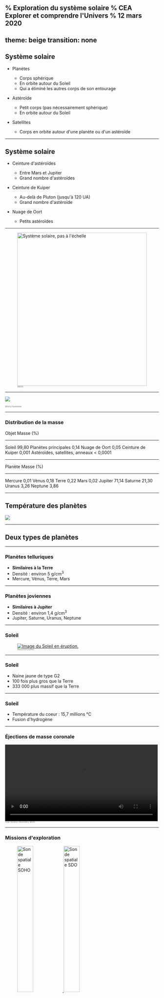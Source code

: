 % Exploration du système solaire
% CEA Explorer et comprendre l'Univers
% 12 mars 2020
---
theme: beige
transition: none
---

## Système solaire

- Planètes
    - Corps sphérique
    - En orbite autour du Soleil
    - Qui a éliminé les autres corps de son entourage

- Astéroïde
    - Petit corps (pas nécessairement sphérique)
    - En orbite autour du Soleil

- Satellites
    - Corps en orbite autour d'une planète ou d'un astéroïde

---

## Système solaire

- Ceinture d'astéroïdes
    - Entre Mars et Jupiter
    - Grand nombre d'astéroïdes

- Ceinture de Kuiper
    - Au-delà de Pluton (jusqu'à 120 UA)
    - Grand nombre d'astéroïde

- Nuage de Oort
    - Petits astéroïdes

---

<figure>
  <a href="https://solarsystem.nasa.gov/solar-system/our-solar-system/galleries/?page=0&per_page=25&order=created_at+desc&search=&fancybox=true&href_query_params=category%3Dsolar-system_our-solar-system&button_class=big_more_button&tags=our+solar+system&condition_1=1%3Ais_in_resource_list&category=51">
    <img src="../../images/solar_system.jpg"
      alt="Système solaire, pas à l'échelle"
      width="100%"
      style="
          max-height: 500px;
          max-width: 1000px;
      ">
  </a>
  <figcaption style="font-size: 0.4em; color: #666;">
  (NASA)
  </figcaption>
</figure>

---

![](../../images/planetes.png)

<figcaption style="font-size: 0.4em; color: #666;">
  @DoTryThisAtHome
</figcaption>

---

### Distribution de la masse

Objet                             Masse (%)
-------------------------------- ----------
Soleil                                99,80
Planètes principales                   0,14
Nuage de Oort                          0,05
Ceinture de Kuiper                    0,001
Astéroïdes, satellites, anneaux    < 0,0001

---


Planète   Masse (%)
-------- ----------
Mercure        0,01
Vénus          0,18
Terre          0,22
Mars           0,02
Jupiter       71,14
Saturne       21,30
Uranus         3,26
Neptune        3,86


---

## Température des planètes

![](../../images/temperatures-planetes.png)

---

## Deux types de planètes

---

### Planètes telluriques

- **Similaires à la Terre**
- Densité : environ 5 g/cm<sup>3</sup>
- Mercure, Vénus, Terre, Mars

---

### Planètes joviennes

- **Similaires à Jupiter**
- Densité : environ 1,4 g/cm<sup>3</sup>
- Jupiter, Saturne, Uranus, Neptune 

---

### Soleil

<figure>
  <a href="https://www.flickr.com/photos/gsfc/4923566097">
  <img src="../../images/soho-sun.jpg"
    alt="Image du Soleil en éruption."
    style="max-width: 500px;">
  </a>
  <figcaption style="font-size: 0.4em; color: #666;">
  (NASA/GSFC/SOHO)
  </figcaption>
</figure>

---

### Soleil

- Naine jaune de type G2
- 100 fois plus gros que la Terre
- 333 000 plus massif que la Terre

---

### Soleil

- Température du coeur : 15,7 millions °C
- Fusion d'hydrogène

---

### Éjections de masse coronale

<video controls width="500">
<source src="../../images/Outburst304_sm.webm" type="video/webm">
</video>
  <figcaption style="font-size: 0.4em; color: #666;">
  (Solar Dynamics Observatory, NASA)
  </figcaption>
</figure>

---

### Missions d'exploration

<figure>
  <a href="https://sohowww.nascom.nasa.gov/gallery/Spacecraft/soho_photo3.html">
  <img src="../../images/soho_photo3_prev.jpg"
    alt="Sonde spatiale SOHO" width="35%">
  </a>
  <a href="https://sdo.gsfc.nasa.gov/">
  <img src="../../images/SDObeautyshot2.jpg"
    alt="Sonde spatiale SDO" width="35%">
  </a>
  <figcaption style="font-size: 0.4em; color: #666;">
  (SOHO (ESA & NASA); NASA/SDO and the AIA, EVE and HMI science teams)
  </figcaption>
</figure>

---

## Les planètes telluriques

![](../../images/telluriques.png)

---

### Mercure

<a href="https://messenger.jhuapl.edu/Explore/Science-Images-Database/gallery-image-911.html">
<img alt="Mercure" src="../../images/Mercure.png"
  style="max-width: 500px;">
</a>
<figcaption style="font-size: 0.4em; color: #666;">
NASA/Johns Hopkins University Applied Physics Laboratory/Carnegie Institution of Washington
</figcaption>

---

### Mercure

---------------------- -----------------------------------
Distance au Soleil                                0,387 UA
Excentricité                                         0,206
Période de révolution                             88 jours
Période de rotation                               59 jours
Diamètre                                           4878 km
Densité                                               5,44
Température                           430°C, -100°C, 167°C
---------------------- -----------------------------------

---

### Mercure

- Planète la plus rapprochée du Soleil
- Vitesse orbitale moyenne la plus élevée : 48km/s
- Survolée par Mariner 10 et 1974 et 1975
- Messenger en orbite

---

### Messenger

<figure>
  <a href="https://messenger.jhuapl.edu/Explore/Science-Images-Database/gallery-image-1452.html">
  <img src="../../images/EW1048998458G.nomap.jpg"
    alt="Bassin de Rembrandt sur Mercure"
    style="max-width: 500px;">
  </a>
  <figcaption style="font-size: 0.4em; color: #666;">
    NASA/Johns Hopkins University Applied Physics Laboratory/Carnegie
    Institution of Washington
  </figcaption>
</figure>


---

### Vénus

<figure>
  <a href="https://solarsystem.nasa.gov/resources/688/computer-simulated-global-view-of-venus/?category=planets_venus">
  <img alt="Mercure" src="../../images/Venus.jpg"
    style="max-width: 500px;">
  </a>
  <figcaption style="font-size: 0.4em; color: #666;">
  NASA/Jet Propulsion Laboratory-Caltech
  </figcaption>
</figure>


---

### Vénus

---------------------- -----------------------------------
Distance au Soleil                                0,723 UA
Excentricité                                         0,007
Période de révolution                          224,7 jours
Période de rotation                           243,01 jours
Diamètre                                         12 104 km
Densité                                               5,24
Température                                          477°C
---------------------- -----------------------------------

---

### Vénus

- Astre le plus brillant dans le ciel après le Soleil et la Lune
- Nuages empêchent de voir sa surface
- Constitution interne très semblable à la Terre

---

### Vénus

- Atmosphère
    - 96% CO<sub>2</sub>
    - 3.5% azote
- Nuages d'acide sulfurique
- Effet de serre

---

### Venera-13

<figure>
  <img alt="Surface de Vénus photographiée par Venera-13" src="../../images/venera13.gif"
    style="max-width: 900px;">
  <figcaption style="font-size: 0.4em; color: #666;">
  URSS
  </figcaption>
</figure>

---

## Vénus

- Semble avoir une activité tectonique
- Rotation rétrograde très lente

--- 

### Terre

<a title="View of rising Earth about five degrees above the Lunar horizon"
href="http://nssdc.gsfc.nasa.gov/photo_gallery/photogallery-earthmoon.html"><img
width="512" alt="View of rising Earth about five degrees above the Lunar horizon"
src="http://nssdc.gsfc.nasa.gov/image/planetary/earth/apollo08_earthrise.jpg"/></a>

<small>NASA/NSSDC</small>

*Lever de Terre tel que vu par les astronautes d'Apollo 8*

---

<a title="Mosaic taken by NEAR in 1998"
href="http://nssdc.gsfc.nasa.gov/photo_gallery/photogallery-earthmoon.html"><img
width="512" alt="Mosaic taken by NEAR in 1998"
src="http://nssdc.gsfc.nasa.gov/image/planetary/earth/near_earth_moon.jpg"/></a>

<small>NASA/NSSDC</small>

*Mosaïque prise par NEAR en 1998*

---

### Constitution interne de la Terre

------------------------- -------------------------------------
Diamètre équatorial                    12\ 756\ km
Diamètre entre les pôles               12\ 713\ km
Masse                      5,58\ &times;\ 10<sup>24</sup>\ kg
Densité moyenne                               5,5
------------------------- -------------------------------------

---

### Constitution interne de la Terre

>- Matériaux accessibles : densité d'environ 3
>- Terre : densité moyenne de 5.5

<br />

>- **Les matériaux situés au centre de la Terre doivent être plus denses**

---

### Constitution interne de la Terre

- Centre de la Terre composé de **fer** et **nickel**
- Densité : 7.87 pour le fer, 8.91 pour le nickel
- Parmi les métaux les plus abondants dans l'Univers

<table>
  <tr>
  <td>
  <a title="By Alchemist-hp (talk) (www.pse-mendelejew.de) (Own work)
  [FAL or GFDL 1.2
  (http://www.gnu.org/licenses/old-licenses/fdl-1.2.html)], via
  Wikimedia Commons"
  href="https://commons.wikimedia.org/wiki/File%3AIron_electrolytic_and_1cm3_cube.jpg"><img
  width="512" alt="Iron electrolytic and 1cm3 cube"
  src="//upload.wikimedia.org/wikipedia/commons/thumb/a/ad/Iron_electrolytic_and_1cm3_cube.jpg/512px-Iron_electrolytic_and_1cm3_cube.jpg"/></a>
  </td>
  <td>
  <a title="Materialscientist at en.wikipedia [CC-BY-SA-3.0
  (http://creativecommons.org/licenses/by-sa/3.0) or GFDL
  (http://www.gnu.org/copyleft/fdl.html)], from Wikimedia Commons"
  href="https://commons.wikimedia.org/wiki/File%3ANickel_chunk.jpg"><img
  width="512" alt="Nickel chunk"
  src="//upload.wikimedia.org/wikipedia/commons/thumb/5/57/Nickel_chunk.jpg/512px-Nickel_chunk.jpg"/></a>
  </td>
  </tr>
</table>

---

## Âge de la Terre

#### 4,6 Ga

Même âge que le reste du système solaire

---

## Magnétisme terrestre

- Champ magnétique qui protège du vent solaire
- Cause du champ magnétique : courant dans le noyau liquide (peut-être...)

---

## Magnétisme terrestre

<iframe src="https://www.flickr.com/photos/gsfc/4445502419/player/" width="640"
height="500" frameborder="0" allowfullscreen webkitallowfullscreen
mozallowfullscreen oallowfullscreen msallowfullscreen></iframe>

<small>NASA/GSFC/SOHO/ESA</small>

---

## Magnétisme terrestre

- Particules chargées capturées par le champ magnétique
    - Forment les **ceintures de Van Allen**
- Ceinture inférieure : protons et ions
- Ceinture supérieure : électrons

---

## Aurores polaires

<a title="By United States Air Force photo by Senior Airman Joshua Strang
[Public domain], via Wikimedia Commons"
href="http://commons.wikimedia.org/wiki/File%3APolarlicht_2.jpg"><img
width="512" alt="Polarlicht 2"
src="//upload.wikimedia.org/wikipedia/commons/thumb/a/aa/Polarlicht_2.jpg/512px-Polarlicht_2.jpg"/></a>

---

## Aurores polaires

<a title="By ISS Expedition 23 crew [Public domain], via Wikimedia Commons"
href="http://commons.wikimedia.org/wiki/File%3AAurora_Australis_From_ISS.JPG"><img
width="512" alt="Aurora Australis From ISS"
src="//upload.wikimedia.org/wikipedia/commons/thumb/f/f1/Aurora_Australis_From_ISS.JPG/512px-Aurora_Australis_From_ISS.JPG"/></a>

---

## Aurores polaires

<a title="By FairbanksMike (Aurora Watching 03/16/2013) [CC-BY-2.0
(http://creativecommons.org/licenses/by/2.0)], via Wikimedia Commons"
href="http://commons.wikimedia.org/wiki/File%3AAurora_Borealis_-_Wickersham_Dome_-_Alaska_-_16_March_2013.jpg"><img
width="512" alt="Aurora Borealis - Wickersham Dome - Alaska - 16 March 2013"
src="//upload.wikimedia.org/wikipedia/commons/thumb/9/96/Aurora_Borealis_-_Wickersham_Dome_-_Alaska_-_16_March_2013.jpg/512px-Aurora_Borealis_-_Wickersham_Dome_-_Alaska_-_16_March_2013.jpg"/></a>

---

## Atmosphère terrestre

- Mince couche autour du globe
- 75% de la masse à moins de 10 km d'altitude

---

## Atmosphère terrestre

Gaz                                Abondance
--------------------------------- ----------
Azote ($\mathrm{N}_2$)                   78%
Oxygène ($\mathrm{O}_2$)                 21%
Argon (Ar)                             0,93%
Eau ($\mathrm{H}_2O$)                 0 - 4%
Gaz carbonique ($C\mathrm{O}_2$)      0,037%

---

## La Lune

- Mers formées il y a 3,3 à 3,8 Ga
    - Il y avait une activité volcanique
- Hautes terres formées entre 4,2 et 4,4 Ga
- Pas de noyaux de fer
    - Pas de champ magnétique
- Pas d'atmosphère

---

## Naissance de la Lune

*Hypothèse la plus plausible*

- Collision entre Terre et objet de la taille de Mars
- Noyau de l'objet s'est intégré à celui de la Terre
- Restes de l'objet ont formé la Lune

---

## Rotation de la Lune

- Période de rotation correspond à la période de révolution
- C'est un exemple de **résonance gravitationnelle**


---


### Mars

<figure>
  <a href="https://hubblesite.org/contents/media/images/2001/24/1090-Image.html?news=true">
  <img alt="Mercure" src="../../images/Mars.jpg"
    style="max-width: 500px;">
  </a>
  <figcaption style="font-size: 0.4em; color: #666;">
  NASA and The Hubble Heritage Team (STScI/AURA)
  </figcaption>
</figure>

---

### Mars

<a title="By NASA/JPL/MSSS & User:DrLee (NASA/JPL/MSSS based on the these
sources.) [Public domain], via Wikimedia Commons"
href="http://commons.wikimedia.org/wiki/File%3AMars_Earth_Comparison_2.jpg">
<img alt="Mars Earth Comparison 2"
src="//upload.wikimedia.org/wikipedia/commons/thumb/9/93/Mars_Earth_Comparison_2.jpg/1024px-Mars_Earth_Comparison_2.jpg"
style="max-height: 500px;"/>
</a>

---

### Mars

---------------------- -----------------------------------
Distance au Soleil                                1,524 UA
Excentricité                                         0,093
Période de révolution                           1,88 année
Période de rotation                          24h 37min 23s
Diamètre                                           6794 km
Densité                                               3,94
Température                            20°C, -140°C, -40°C
---------------------- -----------------------------------

---

### Missions d'exploration de Mars

---

### Mars Global Surveyor

**Cartographie** (*1997*)

<a href="http://commons.wikimedia.org/wiki/File:Mars_gullies.800px.jpg#mediaviewer/File:Mars_gullies.800px.jpg">
  <img src="http://upload.wikimedia.org/wikipedia/commons/2/25/Mars_gullies.800px.jpg"
    alt="Mars gullies.800px.jpg"
    style="max-height: 500px;">
</a>

---

### Spirit

**Preuve qu'il y a eu de l'eau sur Mars** (*2004*)

<figure>
  <a href="https://www.nasa.gov/mission_pages/mer/images/20061025.html">
  <img alt="Spirit" src="../../images/PIA01907_modest.jpg"
    style="max-heigth: 500px;">
  </a>
  <figcaption style="font-size: 0.4em; color: #666;">
  NASA/JPL/Cornell
  </figcaption>
</figure>

---

### Spirit

- Coincé dans le sable depuis 2009
- Fin de la mission en 2011

---

### Opportunity

**Preuve qu'il y a eu de l'eau sur Mars** (*2004*)

<img alt="Opportunity tracks" height="450px" src="http://www.nasa.gov/sites/default/files/pia18604-main_pcam-sol3754b_l257atc_2.jpg" />

<small>NASA/JPL-Caltech/Cornell Univ./Arizona State Univ.</small>

---

### Curiosity

<figure>
  <a href="https://photojournal.jpl.nasa.gov/catalog/PIA16239">
  <img alt="Curiosity" src="../../images/PIA16239_modest.jpg"
    style="max-height: 500px;">
  </a>
  <figcaption style="font-size: 0.4em; color: #666;">
    NASA/JPL-Caltech/Malin Space Science Systems
  </figcaption>
</figure>


---

### Curiosity

**À la recherche de molécules organiques** (*2012*)

<figure>
  <a href="https://www.nasa.gov/image-feature/going-forward">
  <img alt="Curiosity" src="../../images/pia22326-16.jpg"
    style="max-height: 400px;">
  </a>
  <figcaption style="font-size: 0.4em; color: #666;">
  NASA
  </figcaption>
</figure>

---

### MAVEN

**Pourquoi Mars a perdu son atmosphère** (*2014*)

<img alt="MAVEN spin test" height="450px"
src="http://www.nasa.gov/sites/default/files/styles/1024x768_autoletterbox/public/2013-3701-m.jpg?itok=tE5JuzPf" />

<figcaption style="font-size: 0.4em; color: #666;">
NASA/Kim Shiflett
</figcaption>

---

## Mars

- Atmosphère ténue (0,01 bar)
    - Composée principalement de CO<sub>2</sub> (95%)
- Glace sèche (CO<sub>2</sub>) et eau glacée
- Couleur orangée : rouille (oxyde de fer)

---

## Mars

- Composition semblable à la Terre
- Croûte
    - Hautes terres criblées de cratères
    - Plaines volcaniques plus récentes
- Manteau
- Noyau métallique

---

## Mars

- Pas d'activité tectonique
- Pas de chaînes de montagne
- Points chauds crachent toujours leur lave au même endroit
- Volcans gigantesques

---

## Mont Olympus

- Plus haut volcan du système solaire
- Hauteur de 23 km (3 fois l'Éverest)
- Large de 600 km

---

## Mont Olympus

<img alt="Olympus Mons" src="http://mars.nasa.gov/gallery/atlas/images/oly-az.jpg" />

<figcaption style="font-size: 0.4em; color: #666;">
NASA/JPL
</figcaption>

---

### Satellites de Mars

Phobos (27 km)

<a title="By NASA/JPL-Caltech/University of Arizona (NASA) [Public domain], via
Wikimedia Commons"
href="http://commons.wikimedia.org/wiki/File%3A221831main_PIA10368.png">
<img alt="221831main PIA10368"
  src="//upload.wikimedia.org/wikipedia/commons/thumb/4/40/221831main_PIA10368.png/1024px-221831main_PIA10368.png"
  style="max-height: 400px;"
/></a>

<figcaption style="font-size: 0.4em; color: #666;">
MRO || NASA/JPL-Caltech/University of Arizona
</figcaption>

---

### Satellites de Mars

Deimos (15 km)

<img alt="Deimos vu par MRO"
src="http://photojournal.jpl.nasa.gov/jpegMod/PIA11826_modest.jpg" />

<figcaption style="font-size: 0.4em; color: #666;">
MRO || NASA/JPL-Caltech/University of Arizona
</figcaption>

---

## Les planètes joviennes

![](../../images/Gas_planet_size_comparisons.jpg)

<figcaption style="font-size: 0.4em; color: #666;">
NASA
</figcaption>

---

## Jupiter

![](../../images/Full_Disk_Jupiter1_br.jpg)

<figcaption style="font-size: 0.4em; color: #666;">
Cassini (2011) | NASA/JPL/University of Arizona
</figcaption>

---

## Jupiter

---------------------- -----------------------------------
Distance au Soleil                                5,203 UA
Excentricité                                         0,048
Période de révolution                         11,86 années
Période de rotation                           9h 50min 30s
Diamètre                                        142 800 km
Densité                                               1,31
Température                                         -110°C
---------------------- -----------------------------------

---

## Jupiter

- 70% de toute la masse des planètes
- 1400 fois plus volumineuse que la Terre
- 318 fois plus massive que la Terre
- À peine plus dense que l'eau
- Champ magnétique 17 000 fois plus grand que celui de la Terre
- Aplatissement de 6%

---

## Jupiter

- Composition de la planète
    - Hydrogène (78%)
    - Hélium (20%)
    - Ammoniac
    - Hydrosulfide d'ammonium
    - Eau

---

## Jupiter

- Rotation différentielle
    - Période de rotation équatoriale plus courte que la période de rotation des
      pôles
    - Période de rotation de la surface plus courte que la période de rotation
      interne

---

### Grande tache rouge

<figure>
  <img alt="Grande tache rouge" src="../../images/Jupiter_by_Voyager.jpg"
    style="max-height: 500px;">
  <figcaption style="font-size: 0.4em; color: #666;">
  Voyager 2 (1979) | NASA
  </figcaption>
</figure>


---

<figure>
  <a href="https://solarsystem.nasa.gov/resources/626/jupiters-great-red-spot-in-true-color/?category=planets_jupiter">
  <img alt="Grande tache rouge" src="../../images/626_PIA21775.jpg"
    style="max-height: 600px;">
  </a>
  <figcaption style="font-size: 0.4em; color: #666;">
  Juno (2017) |  NASA/JPL-Caltech/SwRI/MSSS/Bjorn Jonsson
  </figcaption>
</figure>


---

### Grande tache rouge

- Grosse tempête
- Dure depuis au moins 350 ans

---

<figure>
  <a href="https://www.nasa.gov/image-feature/nasas-juno-spacecraft-has-a-close-encounter-with-jupiter">
  <img alt="Image de Jupiter par Juno" src="../../images/pia22692.jpg"
    style="max-height: 600px;">
  </a>
  <figcaption style="font-size: 0.4em; color: #666;">
  Juno (2018) |  Gerald Eichstädt and Sean Doran (CC BY-NC-SA) based on images provided courtesy of NASA/JPL-Caltech/SwRI/MSSS
  </figcaption>
</figure>

---

## Composition interne de Jupiter

<a title="By Kelvinsong (Own work) [CC-BY-SA-3.0
(http://creativecommons.org/licenses/by-sa/3.0)], via Wikimedia Commons"
href="http://commons.wikimedia.org/wiki/File%3AJupiter_diagram.svg"><img
width="1024" alt="Jupiter diagram"
src="http://upload.wikimedia.org/wikipedia/commons/thumb/b/b5/Jupiter_diagram.svg/1024px-Jupiter_diagram.svg.png"/></a>

---

## Io

<figure>
  <img alt="Jupiter et Io" src="../../images/Cassini_Jupiter_and_Io.jpg"
    style="max-height: 500px;">
  <figcaption style="font-size: 0.4em; color: #666;">
  Cassini (2001) | NASA/JPL/University of Arizona
  </figcaption>
</figure>

---

## Satellites de Jupiter

- Io
- Ganymède
- Europe
- Callisto
- 75 autres petits satellites

---

## Saturne

<figure>
  <img alt="Saturne" src="../../images/Saturne.jpeg"
    style="max-height: 600px;">
  <figcaption style="font-size: 0.4em; color: #666;">
    Cassini | NASA
  </figcaption>
</figure>

---

## Saturne

<figure>
  <img alt="Anneaux de Saturne" src="../../images/Saturne_anneau.jpg"
    style="max-height: 600px;">
  <figcaption style="font-size: 0.4em; color: #666;">
    Cassini | NASA
  </figcaption>
</figure>


---

## Saturne

<figure>
  <img alt="Saturne" src="../../images/True_Saturn732x520.jpg"
    style="max-height: 600px;">
  <figcaption style="font-size: 0.4em; color: #666;">
    Cassini | NASA/JPL/Space Science Institute
  </figcaption>
</figure>

---

## Saturne

---------------------- -----------------------------------
Distance au Soleil                                 9,54 UA
Excentricité                                         0,056
Période de révolution                         29,46 années
Période de rotation                          10h 13min 59s
Diamètre                                        120 000 km
Densité                                                0,7
Température                                         -180°C
---------------------- -----------------------------------

---

## Saturne

- Composée d'hydrogène et d'hélium
- Champ magnétique 500 fois plus grand que celui de la Terre
- Axe de rotation incliné (saisons)
- Aplatissement de 10%

---

## Anneaux de Saturne

- Composés principalement de glace
- 1 km d'épaisseur

---

### Uranus

<figure>
  <img alt="Uranus" src="../../images/Uranus.jpg"
    style="max-height: 500px;">
  <figcaption style="font-size: 0.4em; color: #666;">
    Voyager 2 (1986) | NASA
  </figcaption>
</figure>


---

## Uranus

---------------------- -----------------------------------
Distance au Soleil                                19,19 UA
Excentricité                                         0,046
Période de révolution                         84,04 années
Période de rotation                                  16,5h
Diamètre                                         51 120 km
Densité                                                1,3
Température                                         -221°C
---------------------- -----------------------------------

---

### Uranus

<figure>
  <img alt="Uranus" src="../../images/Uranus-intern-en.png"
    style="max-height: 500px;">
  <figcaption style="font-size: 0.4em; color: #666;">
  </figcaption>
</figure>


---

### Uranus

- Planète couchée
- Atmosphère contient du méthane qui absorbe le rouge
- Possède des anneaux
- 27 satellites

---

### Neptune

<figure>
  <img alt="Neptune" src="../../images/neptune1.jpg"
    style="max-height: 500px;">
  <figcaption style="font-size: 0.4em; color: #666;">
  </figcaption>
</figure>


---

### Neptune

---------------------- -----------------------------------
Distance au Soleil                                30,06 UA
Excentricité                                         0,010
Période de révolution                         164,8 années
Période de rotation                                   18 h
Diamètre                                         49 528 km
Densité                                               1,66
Température                                         -230°C
---------------------- -----------------------------------

---

### Neptune

- Composition interne très semblable à Uranus
- Inclinaison de l'axe de rotation de 30°
- Phénomènes atmosphériques probablement dus à la production d'énergie par
  contraction gravitationnelle


---

### Pluton

<figure>
  <img alt="Pluton" src="../../images/Pluton.png"
    style="max-height: 500px;">
  <figcaption style="font-size: 0.4em; color: #666;">
NASA/Johns Hopkins University Applied Physics Laboratory/Southwest Research Institute/Alex Parker
  </figcaption>
</figure>


